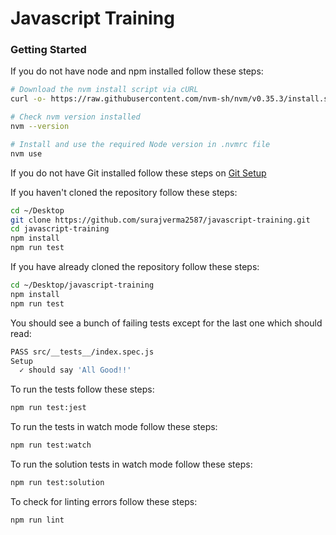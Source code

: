 # Javascript Training

### Getting Started

If you do not have node and npm installed follow these steps:

```sh
# Download the nvm install script via cURL
curl -o- https://raw.githubusercontent.com/nvm-sh/nvm/v0.35.3/install.sh | bash

# Check nvm version installed
nvm --version

# Install and use the required Node version in .nvmrc file
nvm use
```

If you do not have Git installed follow these steps on [Git Setup](https://www.atlassian.com/git/tutorials/install-git#mac-os-x)

If you haven't cloned the repository follow these steps:

```sh
cd ~/Desktop
git clone https://github.com/surajverma2587/javascript-training.git
cd javascript-training
npm install
npm run test
```

If you have already cloned the repository follow these steps:

```sh
cd ~/Desktop/javascript-training
npm install
npm run test
```

You should see a bunch of failing tests except for the last one which should read:

```sh
PASS src/__tests__/index.spec.js
Setup
  ✓ should say 'All Good!!'
```

To run the tests follow these steps:

```sh
npm run test:jest
```

To run the tests in watch mode follow these steps:

```sh
npm run test:watch
```

To run the solution tests in watch mode follow these steps:

```sh
npm run test:solution
```

To check for linting errors follow these steps:

```sh
npm run lint
```
